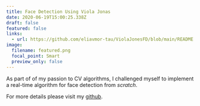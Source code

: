 ```yaml
---
title: Face Detection Using Viola Jonas
date: 2020-06-19T15:00:25.338Z
draft: false
featured: false
links:
  - url: https://github.com/eliavmor-tau/ViolaJonesFD/blob/main/README.md
image:
  filename: featured.png
  focal_point: Smart
  preview_only: false
---
```

As part of of my passion to CV algorithms, I challenged myself to implement a real-time algorithm for face detection from *scratch*.

For more details please visit my [github](https://github.com/eliavmor-tau/ViolaJonesFD/blob/main/README.md).